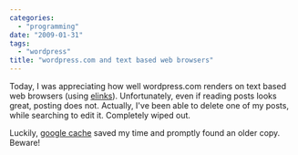 ```yaml
---
categories:
  - "programming"
date: "2009-01-31"
tags:
  - "wordpress"
title: "wordpress.com and text based web browsers"
---
```


Today, I was appreciating how well wordpress.com renders on text based web
browsers (using [elinks][1]). Unfortunately, even if reading posts looks great,
posting does not. Actually, I've been able to delete one of my posts, while
searching to edit it. Completely wiped out.

Luckily, [google cache][2] saved my time and promptly found an older copy.
Beware!

   [1]: http://elinks.or.cz/ (elinks)
   [2]: http://www.googleguide.com/cached_pages.html (google cache)
